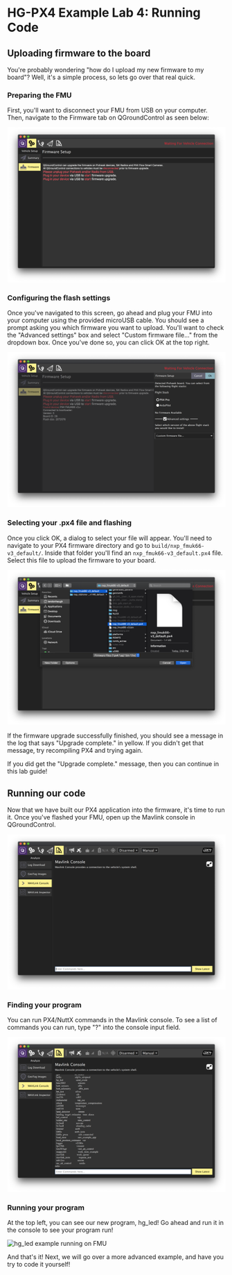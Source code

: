 # HG-PX4 Example Lab 4: Running Code

## Uploading firmware to the board

You're probably wondering "how do I upload my new firmware to my board"? Well, it's a simple process, so lets go over that real quick.

### Preparing the FMU

First, you'll want to disconnect your FMU from USB on your computer. Then, navigate to the Firmware tab on QGroundControl as seen below:

![](../../.gitbook/assets/image%20%28165%29.png)

### Configuring the flash settings

Once you've navigated to this screen, go ahead and plug your FMU into your computer using the provided microUSB cable. You should see a prompt asking you which firmware you want to upload. You'll want to check the "Advanced settings" box and select "Custom firmware file..." from the dropdown box. Once you've done so, you can click OK at the top right.

![](../../.gitbook/assets/image%20%28173%29.png)

### Selecting your .px4 file and flashing

Once you click OK, a dialog to select your file will appear. You'll need to navigate to your PX4 firmware directory and go to `build/nxp_fmuk66-v3_default/`. Inside that folder you'll find an `nxp_fmuk66-v3_default.px4` file. Select this file to upload the firmware to your board.

![](../../.gitbook/assets/image%20%28167%29.png)

If the firmware upgrade successfully finished, you should see a message in the log that says "Upgrade complete." in yellow. If you didn't get that message, try recompiling PX4 and trying again. 

If you did get the "Upgrade complete." message, then you can continue in this lab guide!

## Running our code

Now that we have built our PX4 application into the firmware, it's time to run it. Once you've flashed your FMU, open up the Mavlink console in QGroundControl.

![Mavlink console in QGroundControl](../../.gitbook/assets/image%20%28166%29.png)

### Finding your program

You can run PX4/NuttX commands in the Mavlink console. To see a list of commands you can run, type "?" into the console input field.

![Runnable PX4/NuttX commands](../../.gitbook/assets/image%20%28169%29.png)

### Running your program

At the top left, you can see our new program, hg\_led! Go ahead and run it in the console to see your program run!

![hg\_led example running on FMU](../../.gitbook/assets/animated.gif)

And that's it! Next, we will go over a more advanced example, and have you try to code it yourself!

